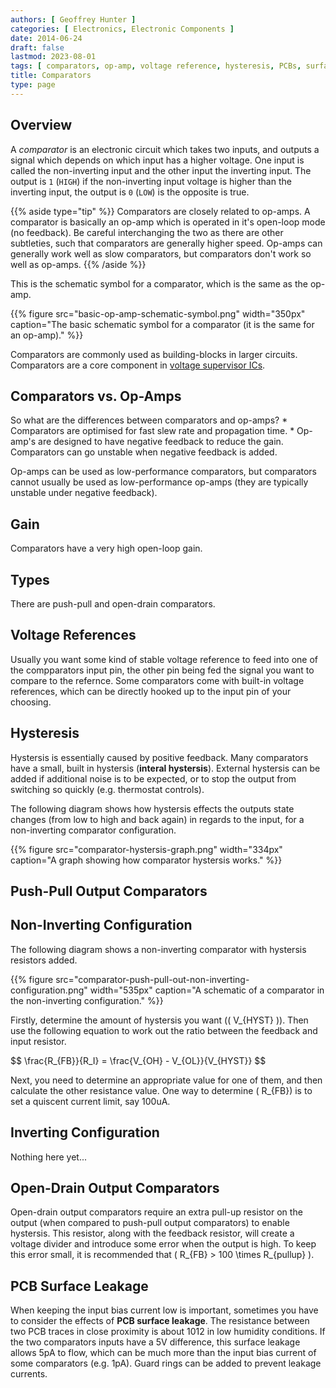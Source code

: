 ```yaml
---
authors: [ Geoffrey Hunter ]
categories: [ Electronics, Electronic Components ]
date: 2014-06-24
draft: false
lastmod: 2023-08-01
tags: [ comparators, op-amp, voltage reference, hysteresis, PCBs, surface leakage, non-inverting, inverting ]
title: Comparators
type: page
---
```


## Overview

A _comparator_ is an electronic circuit which takes two inputs, and outputs a signal which depends on which input has a higher voltage. One input is called the non-inverting input and the other input the inverting input. The output is `1` (`HIGH`) if the non-inverting input voltage is higher than the inverting input, the output is `0` (`LOW`) is the opposite is true.

{{% aside type="tip" %}}
Comparators are closely related to op-amps. A comparator is basically an op-amp which is operated in it's open-loop mode (no feedback). Be careful interchanging the two as there are other subtleties, such that comparators are generally higher speed. Op-amps can generally work well as slow comparators, but comparators don't work so well as op-amps.
{{% /aside %}}

This is the schematic symbol for a comparator, which is the same as the op-amp.

{{% figure src="basic-op-amp-schematic-symbol.png" width="350px" caption="The basic schematic symbol for a comparator (it is the same for an op-amp)."  %}}

Comparators are commonly used as building-blocks in larger circuits. Comparators are a core component in [voltage supervisor ICs](/electronics/components/voltage-supervisors/).

## Comparators vs. Op-Amps

So what are the differences between comparators and op-amps?  * Comparators are optimised for fast slew rate and propagation time.  * Op-amp's are designed to have negative feedback to reduce the gain. Comparators can go unstable when negative feedback is added.

Op-amps can be used as low-performance comparators, but comparators cannot usually be used as low-performance op-amps (they are typically unstable under negative feedback).

## Gain

Comparators have a very high open-loop gain.

## Types

There are push-pull and open-drain comparators.

## Voltage References

Usually you want some kind of stable voltage reference to feed into one of the compparators input pin, the other pin being fed the signal you want to compare to the refernce. Some comparators come with built-in voltage references, which can be directly hooked up to the input pin of your choosing.

## Hysteresis

Hystersis is essentially caused by positive feedback. Many comparators have a small, built in hystersis (**interal hystersis**). External hystersis can be added if additional noise is to be expected, or to stop the output from switching so quickly (e.g. thermostat controls).

The following diagram shows how hystersis effects the outputs state changes (from low to high and back again) in regards to the input, for a non-inverting comparator configuration.

{{% figure src="comparator-hystersis-graph.png" width="334px" caption="A graph showing how comparator hystersis works."  %}}

## Push-Pull Output Comparators

## Non-Inverting Configuration

The following diagram shows a non-inverting comparator with hystersis resistors added.

{{% figure src="comparator-push-pull-out-non-inverting-configuration.png" width="535px" caption="A schematic of a comparator in the non-inverting configuration."  %}}

Firstly, determine the amount of hystersis you want (\( V_{HYST} \)). Then use the following equation to work out the ratio between the feedback and input resistor.

<div>$$ \frac{R_{FB}}{R_I} = \frac{V_{OH} - V_{OL}}{V_{HYST}} $$</div>

Next, you need to determine an appropriate value for one of them, and then calculate the other resistance value. One way to determine \( R_{FB}\) is to set a quiscent current limit, say 100uA.

## Inverting Configuration

Nothing here yet...

## Open-Drain Output Comparators

Open-drain output comparators require an extra pull-up resistor on the output (when compared to push-pull output comparators) to enable hystersis. This resistor, along with the feedback resistor, will create a voltage divider and introduce some error when the output is high. To keep this error small, it is recommended that \( R_{FB} > 100 \times R_{pullup} \).

## PCB Surface Leakage

When keeping the input bias current low is important, sometimes you have to consider the effects of **PCB surface leakage**. The resistance between two PCB traces in close proximity is about 1012 in low humidity conditions. If the two comparators inputs have a 5V difference, this surface leakage allows 5pA to flow, which can be much more than the input bias current of some comparators (e.g. 1pA). Guard rings can be added to prevent leakage currents.
